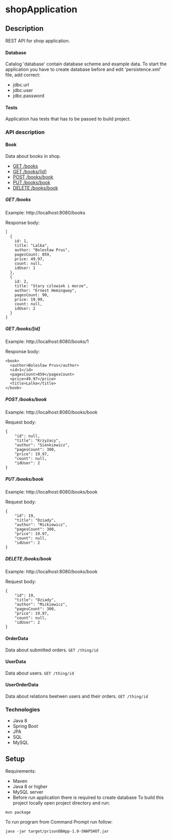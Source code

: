 # shopApplication

## Description
REST API for shop application.

#### Database
Catalog 'database' contain database scheme and example data.
To start the application you have to create database before and edit 'persistence.xml' file, add correct:
- jdbc.url
- jdbc.user
- jdbc.password

#### Tests
Application has tests that has to be passed to build project.

### API description

#### Book
Data about books in shop.
  - [GET /books](#get-books)
  - [GET /books/[id]](#get-bookbyid)
  - [POST /books/book](#post-book)
  - [PUT /books/book](#put-book)
  - [DELETE /books/book](#delete-book)

##### GET /books

Example: http://localhost:8080/books

Response body:

```
[
  {
    id: 1,
    title: "Lalka",
    author: "Bolesław Prus",
    pagesCount: 859,
    price: 49.97,
    count: null,
    idUser: 1
  },
  {
    id: 2,
    title: "Stary czlowiek i morze",
    author: "Ernest Hemingway",
    pagesCount: 90,
    price: 19.99,
    count: null,
    idUser: 2
  }
] 
  ```
  
##### GET /books/[id]

Example: http://localhost:8080/books/1

Response body:

```
<book>
  <author>Bolesław Prus</author>
  <id>1</id>
  <pagesCount>859</pagesCount>
  <price>49.97</price>
  <title>Lalka</title>
</book>
  ```
  
##### POST /books/book

Example: http://localhost:8080/books/book

Request body:

```
{
    "id": null,
    "title": "Krzyżacy",
    "author": "Sienkiewicz",
    "pagesCount": 300,
    "price": 19.97,
    "count": null,
    "idUser": 2
}
  ```
  
##### PUT /books/book

Example: http://localhost:8080/books/book

Request body:

```
{
    "id": 19,
    "title": "Dziady",
    "author": "Mickiewicz",
    "pagesCount": 300,
    "price": 19.97,
    "count": null,
    "idUser": 2
}
  ```
  
##### DELETE /books/book

Example: http://localhost:8080/books/book

Request body:

```
{
    "id": 19,
    "title": "Dziady",
    "author": "Mickiewicz",
    "pagesCount": 300,
    "price": 19.97,
    "count": null,
    "idUser": 2
}
  ```

#### OrderData
Data about submitted orders.
`GET /thing/id`
#### UserData
Data about users.
`GET /thing/id`
#### UserOrderData
Data about relations beetwen users and their orders.
`GET /thing/id`

### Technologies
- Java 8
- Spring Boot
- JPA
- SQL
- MySQL

## Setup
Requirements:
- Maven
- Java 8 or higher
- MySQL server
- Before run application there is required to create database
To build this project locally open project directory and run:
```
mvn package
```
To run program from Command Prompt run follow: 
```
java -jar target/prisonDBApp-1.0-SNAPSHOT.jar
```
